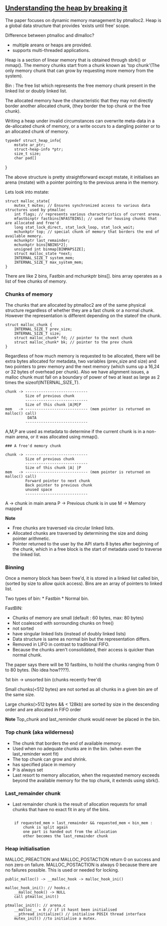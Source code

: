 ## [Understanding the heap by breaking it](http://www.blackhat.com/presentations/bh-usa-07/Ferguson/Whitepaper/bh-usa-07-ferguson-WP.pdf)

The paper focuses on dynamic memory management by ptmalloc2. Heap is a global data structure that provides 'exists until free' scope. 

Difference between ptmalloc and dlmalloc?
* multiple areans or heaps are provided.
* supports multi-threaded applications.

Heap is a section of linear memory that is obtained through sbrk() or mmap(). The memory chunks start from a chunk known as 'top chunk'(The only memory chunk that can grow by requesting more memory from the system). 

Bin : The free list which represents the free memory chunk present in the linked list or doubly linked list. 

The allocated memory have the characteristic that they may not directly border another allocated chunk, (they border the top chunk or the free chunk).

Writing a heap under invalid circumstances can overwrite meta-data in a de-allocated chunk of memory, or a write occurs to a dangling pointer or to an allocated chunk of memory.


	typedef struct_heap_info{
		mstate ar_ptr;
		struct-heap-info *ptr;
		size_t size;
		char pad[]
}


The above structure is pretty straightforward except mstate, it initialises an arena (mstate) with a pointer pointing to the previous arena in the memory. 

Lets look into mstate:


	struct malloc_state{
		mutex_t mutex; // Ensures synchronized access to various data structures used by ptmalloc
		int flags; // represents various characteristics of current arena.
		mfastbinptr fastbins[NFASTBINS]; // used for housing chunks that are allocated and free'd
		long stat_lock_direct, stat_lock_loop, stat_lock_wait;
		mchunkptr top; // special chunk of memory that borders the end of available memory. 
		mchunkptr last_remainder;
		mchunkptr bins[NBINS*2];
		unsigned int binmap[BINMAPSIZE];
		struct malloc_state *next;
		INTERNAL_SIZE_T system_mem;
		INTERNAL_SIZE_T max_system_mem;
	}


There are like 2 bins, Fastbin and mchunkptr bins[]. bins array operates as a list of free chunks of memory. 

### Chunks of memory

The chunks that are allocated by ptmalloc2 are of the same physical structure regardless of whether they are a fast chunk or a normal chunk. However the representation is different depending on the stateof the chunk. 


	struct malloc_chunk {
		INTERNAL_SIZE_T prev_size;
		INTERNAL_SIZE_T size;
		struct malloc_chunk* fd; // pointer to the next chunk 
		struct malloc_chunk* bk; // pointer to the prev chunk
	}


Regardless of how much memory is requested to be allocated, there will be extra bytes allocated for metadata, two variables (prev\_size and size) and two pointers to prev memory and the next memory (which sums up a 16,24 or 32 bytes of overhead per chunk). Also we have alignment issues, a malloc chunk must fall on a boundary of power of two at least as large as 2 times the sizeof(INTERNAL\_SIZE\_T). 



	chunk -> ----------------------------
             Size of previous chunk
			 ----------------------------
			 Size of this chunk |A|M|P
	mem   -> ---------------------------- (mem pointer is returned on malloc() call)
              DATA
		     ----------------------------
			 

A,M,P are used as metadata to determine if the current chunk is in a non-main arena, or it was allocated using mmap(). 


	### A free'd memory chunk
	
	chunk -> ----------------------------
             Size of previous chunk
			 ----------------------------
			 Size of this chunk |A| |P
	mem   -> ---------------------------- (mem pointer is returned on malloc() call)
	         Forward pointer to next chunk
			 Back pointer to previous chunk
			 unused space
		     ----------------------------

A -> chunk in main arena
P -> Previous chunk is in use
M -> Memory mapped 

**Note**

* Free chunks are traversed via circular linked lists.
* Allocated chunks are traversed by determining the size and doing pointer arithmetic.
* Pointer returned to the user by the API starts 8 bytes after beginning of the chunk, which in a free block is the start of metadata used to traverse the linked list.


### Binning

Once a memory block has been free'd, it is stored in a linked list called bin,(sorted by size to allow quick access). Bins are an array of pointers to linked list. 

Two types of bin:
	* Fastbin
	* Normal bin.
	
FastBIN:
* Chunks of memory are small (default : 60 bytes, max: 80 bytes)
* Not coalesced with sorrounding chunks on free()
* not sorted
* have singular linked lists (instead of doubly linked lists)
* Data structure is same as normal bin but the representation differs.
* Removed in LIFO in contrast to traditional FIFO.
* Because the chunks aren't consolidated, their access is quicker than normal chunk.

The paper says there will be 10 fastbins, to hold the chunks ranging from 0 to 80 bytes. (No idea how????).

1st bin -> unsorted bin (chunks recently free'd)

Small chunks(<512 bytes) are not sorted as all chunks in a given bin are of the same size. 

Large chunks(>512 bytes && < 128kb) are sorted by size in the descending order and are allocated in FIFO order

**Note**
Top\_chunk and last\_reminder chunk would never be placed in the bin. 

### Top chunk (aka wilderness)

* The chunk that borders the end of available memory. 
* Used when no adequate chunks are in the bin. (when even the last_reminder wont fit)
* The top chunk can grow and shrink.
* has specified place in memory
* P is always set
* Last resort to memory allocation, when the requested memory exceeds beyond the available memory for the top chunk, it extends using sbrk().


### Last_remainder chunk

* Last remainder chunk is the result of allocation requests for small chunks that have no exact fit in any of the bins. 

```

	if requested_mem > last_remainder && requested_mem < bin_mem :
		chunk is split again
		one part is handed out from the allocation
		other becomes the last_remainder chunk
```

### Heap initialisation

MALLOC\_PREACTION and MALLOC\_POSTACTION return 0 on success and non zero on failure. MALLOC\_POSTACTION is always 0 because there are no failures possible. This is used or needed for locking. 


	public_malloc() -> __malloc_hook -> malloc_hook_ini()
	
	malloc_hook_ini(): // hooks.c
		__malloc_hook() -> NULL
		call ptmalloc_init() 
		
	ptmalloc_init(): // arena.c
		__malloc__ = 0 // if it hasnt been initialised
		__pthread_initialize() // initialise POSIX thread interface
		mutex_init() //to initialise a mutex.
		


	

